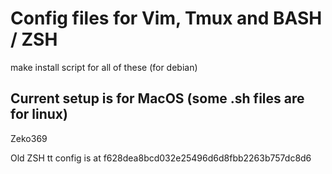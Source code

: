 # Config files for Vim, Tmux and BASH / ZSH

make install script for all of these (for debian)

## Current setup is for MacOS (some .sh files are for linux)

Zeko369

Old ZSH tt config is at f628dea8bcd032e25496d6d8fbb2263b757dc8d6
